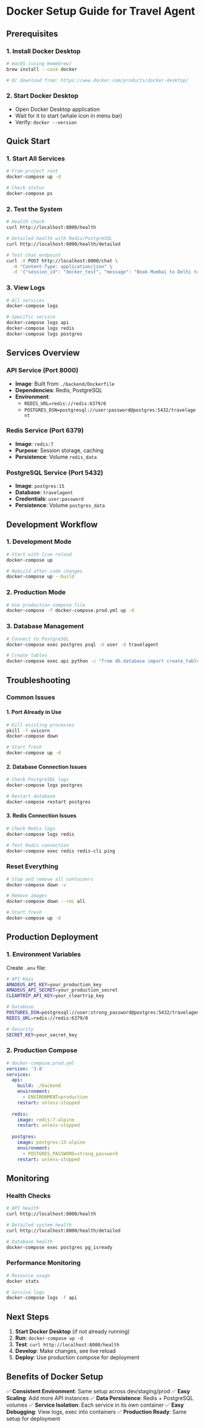 # Docker Setup Guide for Travel Agent

## Prerequisites

### 1. Install Docker Desktop
```bash
# macOS (using Homebrew)
brew install --cask docker

# Or download from: https://www.docker.com/products/docker-desktop/
```

### 2. Start Docker Desktop
- Open Docker Desktop application
- Wait for it to start (whale icon in menu bar)
- Verify: `docker --version`

## Quick Start

### 1. Start All Services
```bash
# From project root
docker-compose up -d

# Check status
docker-compose ps
```

### 2. Test the System
```bash
# Health check
curl http://localhost:8000/health

# Detailed health with Redis/PostgreSQL
curl http://localhost:8000/health/detailed

# Test chat endpoint
curl -X POST http://localhost:8000/chat \
  -H "Content-Type: application/json" \
  -d '{"session_id": "docker_test", "message": "Book Mumbai to Delhi tomorrow"}'
```

### 3. View Logs
```bash
# All services
docker-compose logs

# Specific service
docker-compose logs api
docker-compose logs redis
docker-compose logs postgres
```

## Services Overview

### API Service (Port 8000)
- **Image**: Built from `./backend/Dockerfile`
- **Dependencies**: Redis, PostgreSQL
- **Environment**: 
  - `REDIS_URL=redis://redis:6379/0`
  - `POSTGRES_DSN=postgresql://user:password@postgres:5432/travelagent`

### Redis Service (Port 6379)
- **Image**: `redis:7`
- **Purpose**: Session storage, caching
- **Persistence**: Volume `redis_data`

### PostgreSQL Service (Port 5432)
- **Image**: `postgres:15`
- **Database**: `travelagent`
- **Credentials**: `user:password`
- **Persistence**: Volume `postgres_data`

## Development Workflow

### 1. Development Mode
```bash
# Start with live reload
docker-compose up

# Rebuild after code changes
docker-compose up --build
```

### 2. Production Mode
```bash
# Use production compose file
docker-compose -f docker-compose.prod.yml up -d
```

### 3. Database Management
```bash
# Connect to PostgreSQL
docker-compose exec postgres psql -U user -d travelagent

# Create tables
docker-compose exec api python -c "from db.database import create_tables; create_tables()"
```

## Troubleshooting

### Common Issues

#### 1. Port Already in Use
```bash
# Kill existing processes
pkill -f uvicorn
docker-compose down

# Start fresh
docker-compose up -d
```

#### 2. Database Connection Issues
```bash
# Check PostgreSQL logs
docker-compose logs postgres

# Restart database
docker-compose restart postgres
```

#### 3. Redis Connection Issues
```bash
# Check Redis logs
docker-compose logs redis

# Test Redis connection
docker-compose exec redis redis-cli ping
```

### Reset Everything
```bash
# Stop and remove all containers
docker-compose down -v

# Remove images
docker-compose down --rmi all

# Start fresh
docker-compose up -d
```

## Production Deployment

### 1. Environment Variables
Create `.env` file:
```bash
# API Keys
AMADEUS_API_KEY=your_production_key
AMADEUS_API_SECRET=your_production_secret
CLEARTRIP_API_KEY=your_cleartrip_key

# Database
POSTGRES_DSN=postgresql://user:strong_password@postgres:5432/travelagent
REDIS_URL=redis://redis:6379/0

# Security
SECRET_KEY=your_secret_key
```

### 2. Production Compose
```yaml
# docker-compose.prod.yml
version: '3.8'
services:
  api:
    build: ./backend
    environment:
      - ENVIRONMENT=production
    restart: unless-stopped
    
  redis:
    image: redis:7-alpine
    restart: unless-stopped
    
  postgres:
    image: postgres:15-alpine
    environment:
      - POSTGRES_PASSWORD=strong_password
    restart: unless-stopped
```

## Monitoring

### Health Checks
```bash
# API health
curl http://localhost:8000/health

# Detailed system health
curl http://localhost:8000/health/detailed

# Database health
docker-compose exec postgres pg_isready
```

### Performance Monitoring
```bash
# Resource usage
docker stats

# Service logs
docker-compose logs -f api
```

## Next Steps

1. **Start Docker Desktop** (if not already running)
2. **Run**: `docker-compose up -d`
3. **Test**: `curl http://localhost:8000/health`
4. **Develop**: Make changes, see live reload
5. **Deploy**: Use production compose for deployment

## Benefits of Docker Setup

✅ **Consistent Environment**: Same setup across dev/staging/prod
✅ **Easy Scaling**: Add more API instances
✅ **Data Persistence**: Redis + PostgreSQL volumes
✅ **Service Isolation**: Each service in its own container
✅ **Easy Debugging**: View logs, exec into containers
✅ **Production Ready**: Same setup for deployment
